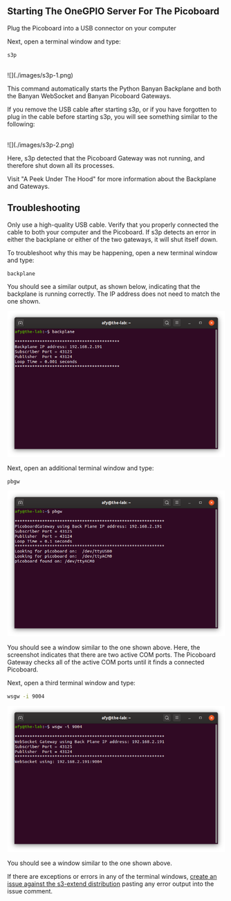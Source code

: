 ## Starting The OneGPIO Server For The Picoboard

Plug the Picoboard into a USB connector on your computer

Next, open a terminal window and type:

```
s3p
```
<br>
![](./images/s3p-1.png)

This command automatically starts the Python Banyan Backplane and both
the Banyan WebSocket and Banyan Picoboard Gateways.

If you remove the USB cable after starting s3p, or if you have forgotten
to plug in the cable before starting s3p, you will see something similar to 
the following:

<br>
![](./images/s3p-2.png)

Here, s3p detected that the Picoboard Gateway was not running, and therefore
shut down all its processes.

Visit "A Peek Under The Hood" for more information about the Backplane and Gateways.


## Troubleshooting

Only use a high-quality USB cable. Verify that you properly connected the cable to both your computer and the Picoboard. 
If s3p detects an error in either the backplane or either of the two gateways, it will shut itself down. 

To troubleshoot why this may be happening, open a new terminal window and type:

```
backplane
```

You should see a similar output, as shown below, indicating that the
backplane is running correctly. The IP address does not need to match
the one shown.

![](./images/backplane.png)

Next, open an additional terminal window and type:

```
pbgw
```

![](./images/pbgw_success.png)

You should see a window similar to the one shown above. Here, the screenshot indicates
that there are two active COM ports. The Picoboard Gateway checks all of the active
COM ports until it finds a connected Picoboard.

Next, open a third terminal window and type:

```bash
wsgw -i 9004
```

![](./images/s3p-3.png)

You should see a window similar to the one shown above.

If there are exceptions or errors in any of the terminal windows,
[create an issue against the s3-extend distribution](https://github.com/MrYsLab/s3-extend/issues)
pasting any error output into the issue comment.


